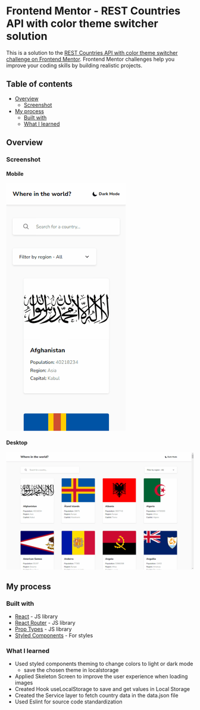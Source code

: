 # Frontend Mentor - REST Countries API with color theme switcher solution

This is a solution to the [REST Countries API with color theme switcher challenge on Frontend Mentor](https://www.frontendmentor.io/challenges/rest-countries-api-with-color-theme-switcher-5cacc469fec04111f7b848ca). Frontend Mentor challenges help you improve your coding skills by building realistic projects. 

## Table of contents

- [Overview](#overview)
  - [Screenshot](#screenshot)
- [My process](#my-process)
  - [Built with](#built-with)
  - [What I learned](#what-i-learned)

## Overview

### Screenshot

#### Mobile
![](./solution/design_mobile.gif)

#### Desktop
![](./solution/design_desktop.gif)

## My process

### Built with

- [React](https://reactjs.org/) - JS library
- [React Router](https://reactrouter.com/en/main) - JS library
- [Prop Types](https://www.npmjs.com/package/prop-types) - JS library
- [Styled Components](https://styled-components.com/) - For styles

### What I learned

- Used styled components theming to change colors to light or dark mode
  - save the chosen theme in localstorage
- Applied Skeleton Screen to improve the user experience when loading images
- Created Hook useLocalStorage to save and get values in Local Storage
- Created the Service layer to fetch country data in the data.json file
- Used Eslint for source code standardization

